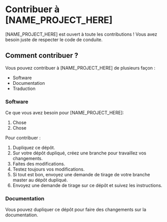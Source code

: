 # Contribuer à [NAME_PROJECT_HERE]

[NAME_PROJECT_HERE] est ouvert à toute les contributions ! Vous avez besoin juste de respecter le code de conduite.

## Comment contribuer ?

Vous pouvez contribuer à [NAME_PROJECT_HERE] de plusieurs façon :
- Software
- Documentation
- Traduction

### Software

Ce que vous avez besoin pour [NAME_PROJECT_HERE]:
1. Chose
2. Chose

Pour contribuer :
1. Dupliquez ce dépôt.
2. Sur votre dépôt dupliqué, créez une branche pour travaillez vos changements.
3. Faites des modifications.
4. Testez toujours vos modifications.
5. Si tout est bon, envoyez une demande de tirage de votre branche master au dépôt dupliqué.
6. Envoyez une demande de tirage sur ce dépôt et suivez les instructions.

### Documentation

Vous pouvez dupliquer ce dépôt pour faire des changements sur la documentation.

<!-- Cette partie est optionnel
### Traduction

Ce que vous avez besoin pour [NAME_PROJECT_HERE]:
1. Chose
2. Chose

Pour contribuer :
1. Dupliquez ce dépôt.
2. Sur votre dépôt dupliqué, créez une branche pour travaillez vos changements.
3. Faites des modifications.
4. Testez toujours vos modifications.
5. Si tout est bon, envoyez une demande de tirage de votre branche master au dépôt dupliqué.
6. Envoyez une demande de tirage sur ce dépôt et suivez les instructions.
-->
